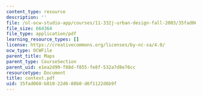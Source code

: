```yaml
---
content_type: resource
description: ''
file: /ol-ocw-studio-app/courses/11-332j-urban-design-fall-2003/35fad060b81022d680b0d6f1122d6b9f_context.pdf
file_size: 664364
file_type: application/pdf
learning_resource_types: []
license: https://creativecommons.org/licenses/by-nc-sa/4.0/
ocw_type: OCWFile
parent_title: Maps
parent_type: CourseSection
parent_uid: e1ea2d99-f88d-f855-fe8f-532a7d8e76cc
resourcetype: Document
title: context.pdf
uid: 35fad060-b810-22d6-80b0-d6f1122d6b9f
---
```

